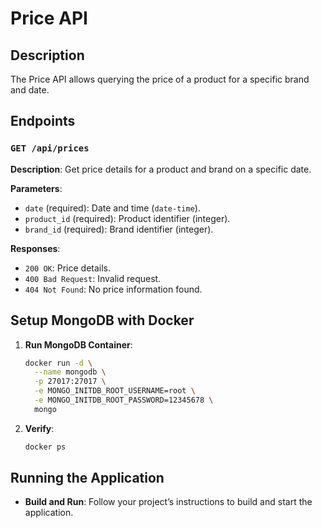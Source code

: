 # Price API

## Description

The Price API allows querying the price of a product for a specific brand and date.

## Endpoints

### `GET /api/prices`

**Description**: Get price details for a product and brand on a specific date.

**Parameters**:
- `date` (required): Date and time (`date-time`).
- `product_id` (required): Product identifier (integer).
- `brand_id` (required): Brand identifier (integer).

**Responses**:
- `200 OK`: Price details.
- `400 Bad Request`: Invalid request.
- `404 Not Found`: No price information found.

## Setup MongoDB with Docker

1. **Run MongoDB Container**:
   ```bash
   docker run -d \
     --name mongodb \
     -p 27017:27017 \
     -e MONGO_INITDB_ROOT_USERNAME=root \
     -e MONGO_INITDB_ROOT_PASSWORD=12345678 \
     mongo
   ```

2. **Verify**:
   ```bash
   docker ps
   ```

## Running the Application

- **Build and Run**: Follow your project’s instructions to build and start the application.
